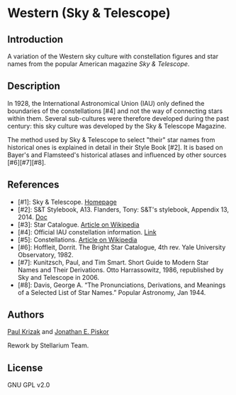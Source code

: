 # Western (Sky & Telescope)

## Introduction

A variation of the Western sky culture with constellation figures and star
names from the popular American magazine _Sky & Telescope_.

## Description

In 1928, the International Astronomical Union (IAU) only defined the boundaries
of the constellations [#4] and not the way of connecting stars within them.
Several sub-cultures were therefore developed during the past century: this sky
culture was developed by the Sky & Telescope Magazine.

The method used by Sky & Telescope to select "their" star names from historical
ones is explained in detail in their Style Book [#2]. It is based on Bayer's
and Flamsteed's historical atlases and influenced by other sources
[#6][#7][#8].

## References

 - [#1]: Sky & Telescope. [Homepage](https://www.skyandtelescope.com)
 - [#2]: S&T Stylebook, A13. Flanders, Tony: S&T's stylebook, Appendix 13, 2014. [Doc](https://fossies.org/linux/stellarium/skycultures/western_SnT/SnT_star_names.docx)
 - [#3]: Star Catalogue. [Article on Wikipedia](http://en.wikipedia.org/wiki/Star_catalogue)
 - [#4]: Official IAU constellation information. [Link](http://www.iau.org/public/constellations/)
 - [#5]: Constellations. [Article on Wikipedia](http://en.wikipedia.org/wiki/Constellation)
 - [#6]: Hoffleit, Dorrit. The Bright Star Catalogue, 4th rev. Yale University Observatory, 1982.
 - [#7]: Kunitzsch, Paul, and Tim Smart. Short Guide to Modern Star Names and Their Derivations. Otto Harrassowitz, 1986, republished by Sky and Telescope in 2006.
 - [#8]: Davis, George A. “The Pronunciations, Derivations, and Meanings of a Selected List of Star Names.” Popular Astronomy, Jan 1944.

## Authors

[Paul Krizak](mailto:paul.krizak@gmail.com) and [Jonathan E. Piskor](mailto:jonathan.e.piskor@gmail.com)

Rework by Stellarium Team.

## License

GNU GPL v2.0
